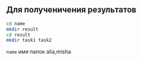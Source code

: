 Для полученичения результатов
-------


```bash 
cd name 
mkdir result
cd result
mkdir task1 task2
```
`name` имя папок alia,misha
